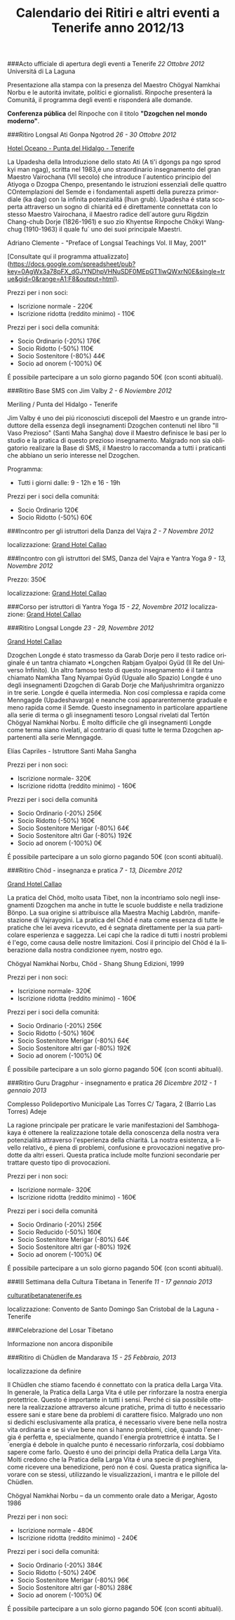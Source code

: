﻿---
layout: azul
categories: azul retiros
lang: it
title: Calendario dei Ritiri e altri eventi a Tenerife anno 2012/13
---
###Acto ufficiale di apertura degli eventi a Tenerife
*22 Ottobre 2012*
Universitá di La Laguna

Presentazione alla stampa con la presenza del Maestro Chögyal Namkhai Norbu e le autoritá invitate, politici e giornalisti. Rinpoche presenterá la Comunitá, il programma degli eventi e risponderá alle domande.

**Conferenza pública** del Rinpoche con il titolo **"Dzogchen nel mondo moderno"**.

###Ritiro Longsal Ati Gonpa Ngotrod
*26 - 30 Ottobre 2012*

[Hotel Oceano - Punta del Hidalgo - Tenerife](/tenerife-retreats-2012-213/it/punta)

La Upadesha della Introduzione dello stato Ati (A ti'i dgongs pa ngo sprod kyi man ngag), scritta nel 1983,é uno straordinario insegnamento del gran Maestro Vairochana (VII secolo) che introduce l`autentico principio del Atiyoga o Dzogpa Chenpo, 
presentando le istruzioni essenziali delle quattro COntemplazioni del Semde e i fondamentali aspetti della purezza primordiale (ka dag) con la infinita potenzialitá (lhun grub). 
Upadesha é stata scoperta attraverso un sogno di chiaritá ed é direttamente connettata con lo stesso Maestro Vairochana, il Maestro radice dell´autore guru Rigdzin Chang-chub Dorje (1826-1961) e suo zio Khyentse Rinpoche Chökyi Wangchug (1910-1963) il quale fu´ uno dei suoi principale Maestri.

Adriano Clemente - "Preface of Longsal Teachings Vol. II May, 2001"

[Consultate quí il programma attualizzato]
(https://docs.google.com/spreadsheet/pub?key=0AgWx3a78pFX_dGJYNDhpVHNuSDF0MEpGT1lwQWxrN0E&single=true&gid=0&range=A1:F8&output=html).

Prezzi per i non soci:

- Iscrizione normale - 220€
- Iscrizione ridotta (reddito minimo) - 110€

Prezzi per i soci della comunitá:

- Socio Ordinario (-20%) 176€
- Socio Ridotto (-50%) 110€
- Socio Sostenitore (-80%) 44€
- Socio ad onorem (-100%) 0€

É possibile partecipare a un solo giorno pagando 50€ (con sconti abituali).

###Ritiro Base SMS con Jim Valby
*2 - 6 Noviembre 2012*

Meriling / Punta del Hidalgo - Tenerife

Jim Valby é uno dei piú riconosciuti discepoli del Maestro e un grande introduttore della essenza degli insegnamenti Dzogchen contenuti nel libro "Il Vaso Prezioso" (Santi Maha Sangha) dove il Maestro definisce le basi per lo studio e la pratica di questo prezioso insegnamento.
Malgrado non sia obligatorio realizare la Base di SMS, il Maestro lo raccomanda a tutti i praticanti che abbiano un serio interesse nel Dzogchen.

Programma:

- Tutti i giorni dalle: 9 - 12h e 16 - 19h

Prezzi per i soci della comunitá:

- Socio Ordinario  120€
- Socio Ridotto (-50%) 60€

###Incontro per gli istruttori della Danza del Vajra
*2 - 7 Novembre 2012*

localizzazione: [Grand Hotel Callao](/tenerife-retreats-2012-213/it/callao)

###Incontro con gli istruttori del SMS, Danza del Vajra e Yantra Yoga
*9 - 13, Novembre 2012*

Prezzo: 350€

localizzazione: [Grand Hotel Callao](/tenerife-retreats-2012-213/it/callao)

###Corso per istruttori di Yantra Yoga
*15 - 22, Novembre 2012*
localizzazione: [Grand Hotel Callao](/tenerife-retreats-2012-213/it/callao)

###Ritiro Longsal Longde
*23 - 29, Novembre 2012*

[Grand Hotel Callao](/tenerife-retreats-2012-213/it/callao)

Dzogchen Longde é stato trasmesso da Garab Dorje pero il testo radice originale é un tantra chiamato *Longchen Rabjam Gyalpoi Gyüd (Il Re del Universo Infinito).
Un altro famoso testo di questo insegnamento é il tantra chiamato Namkha Tang Nyampai Gyüd (Uguale allo Spazio)
Longde é uno degli insegnamenti Dzogchen di Garab Dorje che Mañjushrimitra  organizzo in tre serie.
Longde é quella intermedia. Non cosí complessa e rapida come Menngagde (Upadeshavarga) e neanche cosi appararentemente graduale e meno rapida come il Semde.
Questo insegnamento in particolare appartiene alla serie di terma o gli insegnamenti tesoro Longsal rivelati dal Tertön Chögyal Namkhai Norbu. 
É molto difficile che gli insegnamenti Longde come terma siano rivelati, al contrario di quasi tutte le terma Dzogchen appartenenti alla serie Menngagde.

Elías Capriles - Istruttore Santi Maha Sangha

Prezzi per i non soci:

- Iscrizione normale- 320€
- Iscrizione ridotta (reddito minimo) - 160€

Prezzi per i soci della comunitá

- Socio Ordinario (-20%) 256€
- Socio Ridotto (-50%) 160€
- Socio Sostenitore Merigar (-80%) 64€
- Socio Sostenitore altri Gar (-80%) 192€
- Socio ad onorem (-100%) 0€

É possibile partecipare a un solo giorno pagando 50€ (con sconti abituali).

###Ritiro Chöd - insegnanza e pratica
*7 - 13, Dicembre 2012*

[Grand Hotel Callao](/tenerife-retreats-2012-213/it/callao)

La pratica del Chöd, molto usata Tibet, non la incontriamo solo negli insegnamenti Dzogchen ma anche in tutte le scuole buddiste e nella tradizione Bönpo. 
La sua origine si attribuisce alla Maestra Machig Labdrön,  manifestazione di Vajrayogini. La pratica del Chöd é nata come essenza di tutte le pratiche che lei aveva ricevuto, ed é segnata direttamente per la sua particolare esperienza e saggezza. 
Lei capí che la radice di tutti i nostri problemi é l'ego, come causa delle nostre limitazioni. Cosí il principio del Chöd é la liberazione dalla nostra condizionee nyem, nostro ego.

Chögyal Namkhai Norbu, Chöd - Shang Shung Edizioni, 1999

Prezzi per i non soci:

- Iscrizione normale- 320€ 
- Iscrizione ridotta (reddito minimo) - 160€

Prezzi per i soci della comunitá:

- Socio Ordinario (-20%) 256€
- Socio Ridotto (-50%) 160€
- Socio Sostenitore Merigar (-80%) 64€
- Socio Sostenitore altri gar (-80%) 192€
- Socio ad onorem (-100%) 0€

É possibile partecipare a un solo giorno pagando 50€ (con sconti abituali).

###Ritiro Guru Dragphur - insegnamento e pratica
*26 Dicembre 2012 - 1 gennaio 2013*

Complesso Polideportivo Municipale Las Torres
C/ Tagara, 2 (Barrio Las Torres) Adeje

La ragione principale per praticare le varie manifestazioni del Sambhogakaya é ottenere la realizzazione totale della conoscenza della nostra vera potenzialitá attraverso l'esperienza della chiaritá.
La nostra esistenza, a livello relativo,, é piena di problemi, confusione e provocazioni negative prodotte da altri esseri. Questa pratica include molte funzioni secondarie per trattare questo tipo di provocazioni.

Prezzi per i non soci:

- Iscrizione normale- 320€
- Iscrizione ridotta (reddito minimo) - 160€ 

Prezzi per i soci della comunitá

- Socio Ordinario (-20%) 256€
- Socio Reducido (-50%) 160€
- Socio Sostenitore Merigar (-80%) 64€
- Socio Sostenitore altri gar (-80%) 192€
- Socio ad onorem (-100%) 0€

É possibile partecipare a un solo giorno pagando 50€ (con sconti abituali).

###III Settimana della Cultura Tibetana in Tenerife
*11 - 17 gennaio 2013*

[culturatibetanatenerife.es](http://culturatibetanatenerife.es/)

localizzazione: Convento de Santo Domingo
San Cristobal de la Laguna - Tenerife

###Celebrazione del Losar Tibetano

Informazione non ancora disponibile

###Ritiro di Chüdlen de Mandarava 
*15 - 25 Febbraio, 2013*

localizzazione da definire

Il Chüdlen che stiamo facendo é connettato con la pratica della Larga Vita. In generale, la Pratica della Larga Vita é utile per rinforzare la nostra energia protettrice. Questo é importante in tutti i sensi. Perché ci sia possibile ottenere la realizzazione attraverso alcune pratiche, prima di tutto é necessario essere sani e stare bene da problemi di carattere fisico. Malgrado uno non si dedichi esclusivamente alla pratica, é necessario vivere bene nella nostra vita ordinaria e se si vive bene non si hanno problemi, cioé, quando l'energia é perfetta e, specialmente, quando l`energía protrettrice é intatta. Se l´energía é debole in qualche punto é necessario rinforzarla, cosí dobbiamo sapere come farlo. Questo é uno dei principi della Pratica della Larga Vita. Molti credono che la Pratica della Larga Vita é una specie di preghiera, come ricevere una benedizione, peró non é cosí. Questa pratica significa lavorare con se stessi, utilizzando le visualizzazioni, i mantra e le pillole del Chüdlen.

Chögyal Namkhai Norbu – da un commento orale dato a Merigar, Agosto 1986

Prezzi per i non soci:

- Iscrizione normale - 480€
- Iscrizione ridotta (reddito minimo) - 240€

Prezzi per i soci della comunitá:

- Socio Ordinario (-20%) 384€
- Socio Ridotto (-50%) 240€
- Socio Sostenitore Merigar (-80%) 96€
- Socio Sostenitore altri gar (-80%) 288€
- Socio ad onorem (-100%) 0€

É possibile partecipare a un solo giorno pagando 50€ (con sconti abituali).